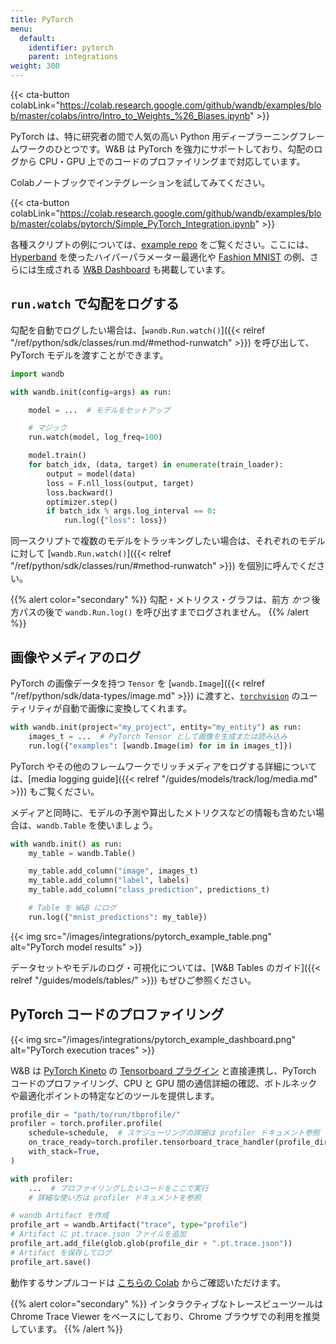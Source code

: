 ```yaml
---
title: PyTorch
menu:
  default:
    identifier: pytorch
    parent: integrations
weight: 300
---
```


{{< cta-button colabLink="https://colab.research.google.com/github/wandb/examples/blob/master/colabs/intro/Intro_to_Weights_%26_Biases.ipynb" >}}

PyTorch は、特に研究者の間で人気の高い Python 用ディープラーニングフレームワークのひとつです。W&B は PyTorch を強力にサポートしており、勾配のログから CPU・GPU 上でのコードのプロファイリングまで対応しています。

Colabノートブックでインテグレーションを試してみてください。

{{< cta-button colabLink="https://colab.research.google.com/github/wandb/examples/blob/master/colabs/pytorch/Simple_PyTorch_Integration.ipynb" >}}

各種スクリプトの例については、[example repo](https://github.com/wandb/examples) をご覧ください。ここには、[Hyperband](https://arxiv.org/abs/1603.06560) を使ったハイパーパラメーター最適化や [Fashion MNIST](https://github.com/wandb/examples/tree/master/examples/pytorch/pytorch-cnn-fashion) の例、さらには生成される [W&B Dashboard](https://wandb.ai/wandb/keras-fashion-mnist/runs/5z1d85qs) も掲載しています。

## `run.watch` で勾配をログする

勾配を自動でログしたい場合は、[`wandb.Run.watch()`]({{< relref "/ref/python/sdk/classes/run.md/#method-runwatch" >}}) を呼び出して、PyTorch モデルを渡すことができます。

```python
import wandb

with wandb.init(config=args) as run:

    model = ...  # モデルをセットアップ

    # マジック
    run.watch(model, log_freq=100)

    model.train()
    for batch_idx, (data, target) in enumerate(train_loader):
        output = model(data)
        loss = F.nll_loss(output, target)
        loss.backward()
        optimizer.step()
        if batch_idx % args.log_interval == 0:
            run.log({"loss": loss})
```

同一スクリプトで複数のモデルをトラッキングしたい場合は、それぞれのモデルに対して [`wandb.Run.watch()`]({{< relref "/ref/python/sdk/classes/run/#method-runwatch" >}}) を個別に呼んでください。

{{% alert color="secondary" %}}
勾配・メトリクス・グラフは、前方 _かつ_ 後方パスの後で `wandb.Run.log()` を呼び出すまでログされません。
{{% /alert %}}

## 画像やメディアのログ

PyTorch の画像データを持つ `Tensor` を [`wandb.Image`]({{< relref "/ref/python/sdk/data-types/image.md" >}}) に渡すと、[`torchvision`](https://pytorch.org/vision/stable/index.html) のユーティリティが自動で画像に変換してくれます。

```python
with wandb.init(project="my_project", entity="my_entity") as run:
    images_t = ...  # PyTorch Tensor として画像を生成または読み込み
    run.log({"examples": [wandb.Image(im) for im in images_t]})
```

PyTorch やその他のフレームワークでリッチメディアをログする詳細については、[media logging guide]({{< relref "/guides/models/track/log/media.md" >}}) もご覧ください。

メディアと同時に、モデルの予測や算出したメトリクスなどの情報も含めたい場合は、`wandb.Table` を使いましょう。

```python
with wandb.init() as run:
    my_table = wandb.Table()

    my_table.add_column("image", images_t)
    my_table.add_column("label", labels)
    my_table.add_column("class_prediction", predictions_t)

    # Table を W&B にログ
    run.log({"mnist_predictions": my_table})
```

{{< img src="/images/integrations/pytorch_example_table.png" alt="PyTorch model results" >}}

データセットやモデルのログ・可視化については、[W&B Tables のガイド]({{< relref "/guides/models/tables/" >}}) もぜひご参照ください。

## PyTorch コードのプロファイリング

{{< img src="/images/integrations/pytorch_example_dashboard.png" alt="PyTorch execution traces" >}}

W&B は [PyTorch Kineto](https://github.com/pytorch/kineto) の [Tensorboard プラグイン](https://github.com/pytorch/kineto/blob/master/tb_plugin/README.md) と直接連携し、PyTorch コードのプロファイリング、CPU と GPU 間の通信詳細の確認、ボトルネックや最適化ポイントの特定などのツールを提供します。

```python
profile_dir = "path/to/run/tbprofile/"
profiler = torch.profiler.profile(
    schedule=schedule,  # スケジューリングの詳細は profiler ドキュメント参照
    on_trace_ready=torch.profiler.tensorboard_trace_handler(profile_dir),
    with_stack=True,
)

with profiler:
    ...  # プロファイリングしたいコードをここで実行
    # 詳細な使い方は profiler ドキュメントを参照

# wandb Artifact を作成
profile_art = wandb.Artifact("trace", type="profile")
# Artifact に pt.trace.json ファイルを追加
profile_art.add_file(glob.glob(profile_dir + ".pt.trace.json"))
# Artifact を保存してログ
profile_art.save()
```

動作するサンプルコードは [こちらの Colab](https://wandb.me/trace-colab) からご確認いただけます。

{{% alert color="secondary" %}}
インタラクティブなトレースビューツールは Chrome Trace Viewer をベースにしており、Chrome ブラウザでの利用を推奨しています。
{{% /alert %}}